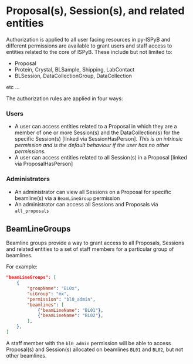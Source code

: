 # Proposal(s), Session(s), and related entities

Authorization is applied to all user facing resources in py-ISPyB and different permissions are available to grant users and staff access to entities related to the core of ISPyB. These include but not limited to:

- Proposal
- Protein, Crystal, BLSample, Shipping, LabContact
- BLSession, DataCollectionGroup, DataCollection

etc ...

The authorization rules are applied in four ways:

### Users

- A user can access entities related to a Proposal in which they are a member of one or more Session(s) and the DataCollection(s) for the specific Session(s) [linked via SessionHasPerson]. _This is an intrinsic permission and is the default behaviour if the user has no other permissions._
- A user can access entities related to all Session(s) in a Proposal [linked via ProposalHasPerson]

### Administrators

- An administrator can view all Sessions on a Proposal for specific beamline(s) via a `BeamLineGroup` permission
- An administrator can access all Sessions and Proposals via `all_proposals`

## BeamLineGroups

Beamline groups provide a way to grant access to all Proposals, Sessions and related entities to a set of staff members for a particular group of beamlines.

For example:

```json
"beamLineGroups": [
    {
        "groupName": "BL0x",
        "uiGroup": "mx",
        "permission": "bl0_admin",
        "beamlines": [
            {"beamLineName": "BL01"},
            {"beamLineName": "BL02"},
        ],
    },
]
```

A staff member with the `bl0_admin` permission will be able to access Proposal(s) and Session(s) allocated on beamlines `BL01` and `BL02`, but not other beamlines.
